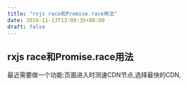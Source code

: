 ```yaml
---
title: "rxjs race和Promise.race用法"
date: 2018-11-13T13:08:35+08:00
draft: false
---
```

## rxjs race和Promise.race用法 
最近需要做一个功能:页面进入时测速CDN节点,选择最快的CDN,

